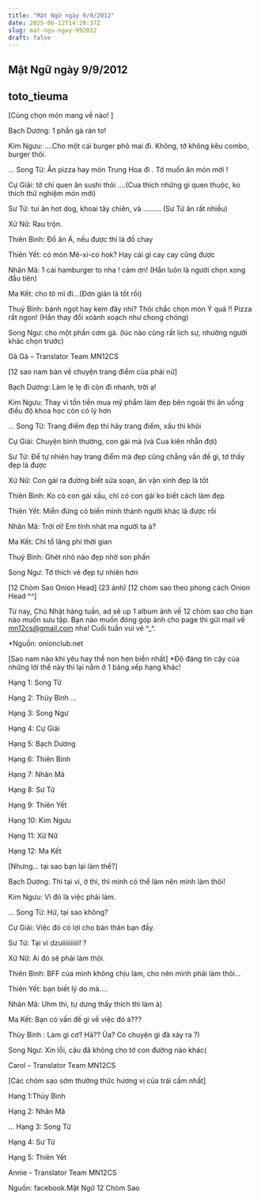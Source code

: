 ```yaml
---
title: "Mật Ngữ ngày 9/9/2012"
date: 2025-06-12T14:28:37Z
slug: mat-ngu-ngay-992012
draft: false
---
```


## Mật Ngữ ngày 9/9/2012

## toto_tieuma

[Cùng chọn món mang về nào! ]

Bạch Dương: 1 phần gà rán to!
 
Kim Ngưu: ….Cho một cái burger phô mai đi. Không, tớ không kêu combo, burger thôi.
 
...
Song Tử: Ăn pizza hay món Trung Hoa đi . Tớ muốn ăn món mới !
 
Cự Giải: tớ chỉ quen ăn sushi thôi ….(Cua thích những gì quen thuộc, ko thích thử nghiệm món mới)
 
Sư Tử: tui ăn hot dog, khoai tây chiên, và ……… (Sư Tử ăn rất nhiều)
 
Xử Nữ: Rau trộn.
 
Thiên Bình: Đồ ăn Á, nếu được thì là đồ chay
 
Thiên Yết: có món Mê-xi-co hok? Hay cái gì cay cay cũng được
 
Nhân Mã: 1 cái hamburger to nha ! cảm ơn! (Hắn luôn là người chọn xong đầu tiên)
 
Ma Kết: cho tô mì đi…(Đơn giản là tốt rồi)
 
Thuỷ Bình: bánh ngọt hay kem đây nhỉ? Thôi chắc chọn món Ý quá !! Pizza rất ngon! (Hắn thay đổi xoành xoạch như chong chóng)
 
Song Ngư: cho một phần cơm gà. (lúc nào cũng rất lịch sự, nhường người khác chọn trước)
 
Gà Gà – Translator Team MN12CS
 
 
[12 sao nam bàn về chuyện trang điểm của phái nữ]

Bạch Dương: Làm lẹ lẹ đi còn đi nhanh, trời ạ!
 
Kim Ngưu: Thay vì tốn tiền mua mỹ phẩm làm đẹp bên ngoài thì ăn uống điều độ khoa học còn có lý hơn
 
...
Song Tử: Trang điểm đẹp thì hãy trang điểm, xấu thì khỏi
 
Cự Giải: Chuyện bình thường, con gái mà (và Cua kiên nhẫn đợi)
 
Sư Tử: Để tự nhiên hay trang điểm mà đẹp cũng chẳng vấn đề gì, tớ thấy đẹp là được
 
Xử Nữ: Con gái ra đường biết sửa soạn, ăn vận xinh đẹp là tốt
 
Thiên Bình: Ko có con gái xấu, chỉ có con gái ko biết cách làm đẹp
 
Thiên Yết: Miễn đừng có biến mình thành người khác là được rồi
 
Nhân Mã: Trời ơi! Em tính nhát ma người ta à?
 
Ma Kết: Chỉ tổ lãng phí thời gian
 
Thuỷ Bình: Ghét nhỏ nào đẹp nhờ son phấn
 
Song Ngư: Tớ thích vẻ đẹp tự nhiên hơn
 
 
[12 Chòm Sao Onion Head] (23 ảnh)
[12 chòm sao theo phong cách Onion Head ^^]
 
Từ nay, Chủ Nhật hàng tuần, ad sẽ up 1 album ảnh về 12 chòm sao cho bạn nào muốn sưu tập.
Bạn nào muốn đóng góp ảnh cho page thì gửi mail về mn12cs@gmail.com nha!
Cuối tuần vui vẻ ^_^.
 
*Nguồn: onionclub.net

 
 
[Sao nam nào khi yêu hay thề non hẹn biển nhất]
*Độ đáng tin cậy của những lời thề này thì lại nằm ở 1 bảng xếp hạng khác!

Hạng 1: Song Tử
 
Hạng 2: Thủy Bình
...
 
Hạng 3: Song Ngư
 
Hạng 4: Cự Giải
 
Hạng 5: Bạch Dương
 
Hạng 6: Thiên Bình
 
Hạng 7: Nhân Mã
 
Hạng 8: Sư Tử
 
Hạng 9: Thiên Yết
 
Hạng 10: Kim Ngưu
 
Hạng 11: Xử Nữ
 
Hạng 12: Ma Kết
 
 
[Nhưng... tại sao bạn lại làm thế?]

Bạch Dương: Thì tại vì, ờ thì, thì mình có thể làm nên mình làm thôi!
 
Kim Ngưu: Vì đó là việc phải làm.
 
...
Song Tử: Hử, tại sao không?
 
Cự Giải: Việc đó có lợi cho bản thân bạn đấy.
 
Sư Tử: Tại vì dzuiiiiiiiiii! ?
 
Xử Nữ: Ai đó sẽ phải làm thôi.
 
Thiên Bình: BFF của mình không chịu làm, cho nên mình phải làm thôi...
 
Thiên Yết: bạn biết lý do mà....
 
Nhân Mã: Uhm thì, tự dưng thấy thích thì làm à)
 
Ma Kết: Bạn có vấn đề gì về việc đó à???
 
Thủy Bình : Làm gì cơ? Hả?? Ủa? Có chuyện gì đã xảy ra ?)
 
Song Ngư: Xin lỗi, cậu đã không cho tớ con đường nào khác(
 
Carol – Translator Team MN12CS
 
 
[Các chòm sao sớm thưởng thức hương vị của trái cấm nhất]

Hang 1:Thủy Bình
 
Hạng 2: Nhân Mã
 
...
Hạng 3: Song Tử
 
Hạng 4: Sư Tử
 
Hạng 5: Thiên Yết
 
Annie - Translator Team MN12CS
 
 
Nguồn: facebook.Mật Ngữ 12 Chòm Sao